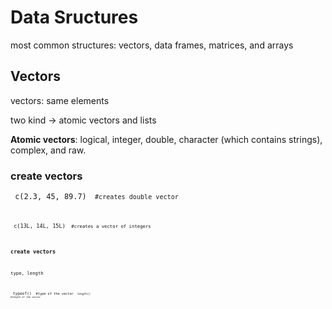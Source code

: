 # Data Sructures
most common structures: vectors, data frames, matrices, and arrays



## Vectors
vectors: same elements

two kind -> atomic vectors and lists

**Atomic vectors**: logical, integer, double, character (which contains strings), complex, and raw. 

### create vectors
<code> c(2.3, 45, 89.7) <code>  #creates double vector

<code> c(13L, 14L, 15L) <code>  #creates a vector of integers


### create vectors
  
type, length

<code> typeof() <code>     #type of the vector 
<code> length() <code>     #length of the vector
  
  

